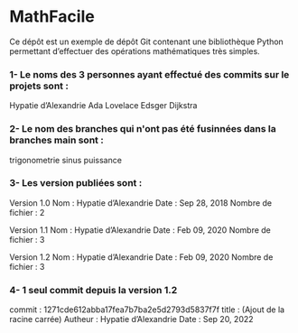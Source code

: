 # MathFacile

Ce dépôt est un exemple de dépôt Git contenant une bibliothèque Python
permettant d’effectuer des opérations mathématiques très simples.

### 1- Le noms des 3 personnes ayant effectué des commits sur le projets sont :
Hypatie d’Alexandrie
Ada Lovelace
Edsger Dijkstra

### 2- Le nom des branches qui n'ont pas été fusinnées dans la branches main sont :
trigonometrie
sinus
puissance

### 3- Les version publiées sont :
Version 1.0
Nom : Hypatie d’Alexandrie
Date :  Sep 28, 2018
Nombre de fichier : 2

Version 1.1
Nom : Hypatie d’Alexandrie
Date :  Feb 09, 2020
Nombre de fichier : 3

Version 1.2
Nom : Hypatie d’Alexandrie
Date :  Feb 09, 2020
Nombre de fichier : 3

### 4- 1 seul commit depuis la version 1.2 
commit : 1271cde612abba17fea7b7ba2e5d2793d5837f7f 
title : (Ajout de la racine carrée)
Autheur : Hypatie d’Alexandrie
Date : Sep 20, 2022
